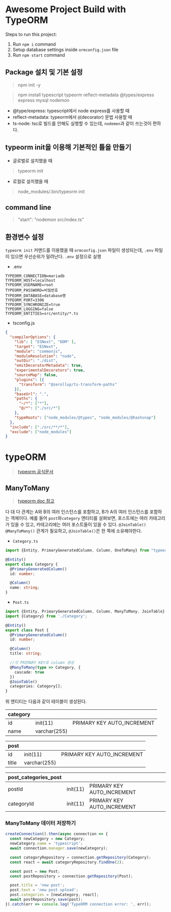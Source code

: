 # Awesome Project Build with TypeORM

Steps to run this project:

1. Run `npm i` command
2. Setup database settings inside `ormconfig.json` file
3. Run `npm start` command

## Package 설치 및 기본 설정
> npm init -y

> npm install typescript typeorm reflect-metadata @types/express express mysql nodemon

* @type/express: typescript에서 node express를 사용할 때
* reflect-metadata: typeorm에서 `@`(decorator) 문법 사용할 때
* ts-node: tsc로 빌드를 안해도 실행할 수 있는데, `nodemon`과 같이 쓰는것이 편하다.

## typeorm init을 이용해 기본적인 틀을 만들기

* 글로벌로 설치했을 때
> typeorm init

* 로컬로 설치했을 때
> node_modules/.bin/typeorm init     

## command line 
> "start": "nodemon src/index.ts"

## 환경변수 설정
`typeorm init` 커맨드를 이용했을 때 `ormconfig.json` 파일이 생성되는데, `.env` 파일이 있으면 우선순위가 밀려난다. `.env` 설정으로 실행

* .env
```
TYPEORM_CONNECTION=mariadb
TYPEORM_HOST=localhost
TYPEORM_USERNAME=root
TYPEORM_PASSWORD=비밀번호
TYPEORM_DATABASE=database명
TYPEORM_PORT=3306
TYPEORM_SYNCHRONIZE=true
TYPEORM_LOGGING=false
TYPEORM_ENTITIES=src/entity/*.ts
```

* tsconfig.js
```json
{
  "compilerOptions": {
    "lib": [ "ESNext", "DOM" ],
    "target": "ESNext",
    "module": "commonjs",
    "moduleResolution": "node",
    "outDir": "./dist",
    "emitDecoratorMetadata": true,
    "experimentalDecorators": true,
    "sourceMap": false,
    "plugins": [{
      "transform": "@zerollup/ts-transform-paths"
    }],
    "baseUrl": ".",
    "paths": {
      "~/*": ["*"],
      "@/*": ["./src/*"]
    },
    "typeRoots": ["node_modules/@types", "node_modules/@hashsnap"]
  },
  "include": ["./src/**/*"],
  "exclude": ["node_modules"]
}
```

# typeORM
> [typeorm 공식문서](https://typeorm.io/#/)

## ManyToMany
> [typeorm doc 참고](https://typeorm.io/#/many-to-many-relations)

다 대 다 관계는 A와 B의 여러 인스턴스를 포함하고, B가 A의 여러 인스턴스를 포함하는 객체이다. 예를 들어 `post`와`category` 엔티티를 살펴보면, 포스트에는 여러 카테고리가 있을 수 있고, 카테고리에는 여러 포스트들이 있을 수 있다. `@JoinTable() @ManyToMany()` 관계가 필요하고, `@JoinTable()`은 한 쪽에 소유해야한다.

* `Category.ts`
```ts
import {Entity, PrimaryGeneratedColumn, Column, OneToMany} from "typeorm";

@Entity()
export class Category {
  @PrimaryGeneratedColumn()
  id: number;

  @Column()
  name: string;  
}
```

* `Post.ts`
```ts
import {Entity, PrimaryGeneratedColumn, Column, ManyToMany, JoinTable} from "typeorm";
import {Category} from './Category';

@Entity()
export class Post {
  @PrimaryGeneratedColumn()
  id: number;

  @Column()
  title: string;

  //각 PRIMARY KEY로 column 생성
  @ManyToMany(type => Category, {
    cascade: true
  })
  @JoinTable()
  categories: Category[];
}
```
위 엔티티는 다음과 같이 테이블이 생성된다.

| category | | |
|:----------|:----------|:----------|
| id | init(11) | PRIMARY KEY AUTO_INCREMENT
| name | varchar(255) |  


| post | | |
|:----------|:----------|:----------|
| id | init(11) | PRIMARY KEY AUTO_INCREMENT
| title | varchar(255) |  


| post_categories_post | | |
|:----------|:----------|:----------|
| postId | init(11) | PRIMARY KEY AUTO_INCREMENT
| categoryId | init(11) | PRIMARY KEY AUTO_INCREMENT

### ManyToMany 데이터 저장하기
```ts
createConnection().then(async connection => {
  const newCategory = new Category;
  newCategory.name = 'typescript';
  await connection.manager.save(newCategory);

  const categoryRepository = connection.getRepository(Category);
  const react = await categoryRepository.findOne(2);

  const post = new Post;
  const postRepository = connection.getRepository(Post);

  post.title = 'new post';
  post.text = 'new post upload';
  post.categories = [newCategory, react];
  await postRepository.save(post);
}).catch(err => console.log('TypeORM connection error: ', err));
```




